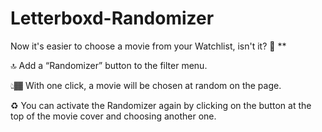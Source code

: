 # Letterboxd-Randomizer

Now it's easier to choose a movie from your Watchlist, isn't it? 🍿
**

🔝 Add a “Randomizer” button to the filter menu.

👆🏾 With one click, a movie will be chosen at random on the page.

♻️ You can activate the Randomizer again by clicking on the button at the top of the movie cover and choosing another one.
